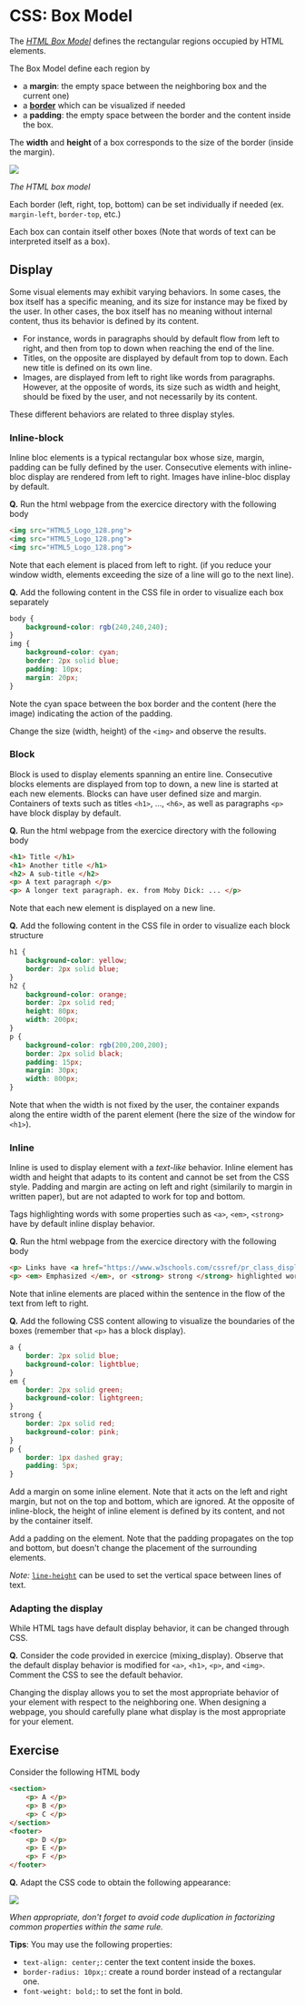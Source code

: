 # CSS: Box Model


The [_HTML Box Model_](https://developer.mozilla.org/en-US/docs/Learn/CSS/Introduction_to_CSS/Box_model) defines the rectangular regions occupied by HTML elements.

The Box Model define each region by 
* a __margin__: the empty space between the neighboring box and the current one) 
* a [__border__](https://www.w3schools.com/css/css_border.asp) which can be visualized if needed
* a __padding__: the empty space between the border and the content inside the box. 

The __width__ and __height__ of a box corresponds to the size of the border (inside the margin).

![](pics/bloc_model.png)

_The HTML box model_

Each border (left, right, top, bottom) can be set individually if needed (ex. `margin-left`, `border-top`, etc.)

Each box can contain itself other boxes (Note that words of text can be interpreted itself as a box).


## Display

Some visual elements may exhibit varying behaviors. In some cases, the box itself has a specific meaning, and its size for instance may be fixed by the user. In other cases, the box itself has no meaning without internal content, thus its behavior is defined by its content.

* For instance, words in paragraphs should by default flow from left to right, and then from top to down when reaching the end of the line.
* Titles, on the opposite are displayed by default from top to down. Each new title is defined on its own line.
* Images, are displayed from left to right like words from paragraphs. However, at the opposite of words, its size such as width and height, should be fixed by the user, and not necessarily by its content.

These different behaviors are related to three display styles.

### Inline-block

Inline bloc elements is a typical rectangular box whose size, margin, padding can be fully defined by the user. Consecutive elements with inline-bloc display are rendered from left to right.
Images have inline-bloc display by default.

__Q.__ Run the html webpage from the exercice directory with the following body

```html
<img src="HTML5_Logo_128.png">
<img src="HTML5_Logo_128.png">
<img src="HTML5_Logo_128.png">
```

Note that each element is placed from left to right. (if you reduce your window width, elements exceeding the size of a line will go to the next line).

__Q.__ Add the following content in the CSS file in order to visualize each box separately

```css
body {
	background-color: rgb(240,240,240);
}
img {
	background-color: cyan;
    border: 2px solid blue;
    padding: 10px;
    margin: 20px;
}
```

Note the cyan space between the box border and the content (here the image) indicating the action of the padding.

Change the size (width, height) of the `<img>` and observe the results.

### Block

Block is used to display elements spanning an entire line. Consecutive blocks elements are displayed from top to down, a new line is started at each new elements. Blocks can have user defined size and margin.
Containers of texts such as titles `<h1>`, ..., `<h6>`, as well as paragraphs `<p>` have block display by default.

__Q.__ Run the html webpage from the exercice directory with the following body

```html
<h1> Title </h1>
<h1> Another title </h1>
<h2> A sub-title </h2>
<p> A text paragraph </p>
<p> A longer text paragraph. ex. from Moby Dick: ... </p>
```

Note that each new element is displayed on a new line.

__Q.__ Add the following content in the CSS file in order to visualize each block structure

```css
h1 {
	background-color: yellow;
	border: 2px solid blue;
}
h2 {
	background-color: orange;
	border: 2px solid red;
	height: 80px;
	width: 200px;
}
p {
	background-color: rgb(200,200,200);
	border: 2px solid black;
	padding: 15px;
	margin: 30px;
	width: 800px;
}
```

Note that when the width is not fixed by the user, the container expands along the entire width of the parent element (here the size of the window for `<h1>`).




### Inline

Inline is used to display element with a _text-like_ behavior. Inline element has width and height that adapts to its content and cannot be set from the CSS style. Padding and margin are acting on left and right (similarily to margin in written paper), but are not adapted to work for top and bottom.

Tags highlighting words with some properties such as `<a>`, `<em>`, `<strong>` have by default inline display behavior.

__Q.__ Run the html webpage from the exercice directory with the following body

```html
<p> Links have <a href="https://www.w3schools.com/cssref/pr_class_display.asp"> inline display</a>.</p>  
<p> <em> Emphasized </em>, or <strong> strong </strong> highlighted words have also inline display. </p>
```

Note that inline elements are placed within the sentence in the flow of the text from left to right.

__Q.__ Add the following CSS content allowing to visualize the boundaries of the boxes (remember that `<p>` has a block display).

```css
a {
	border: 2px solid blue;
	background-color: lightblue;
}
em {
	border: 2px solid green;
	background-color: lightgreen;
}
strong {
	border: 2px solid red;
	background-color: pink;
}
p {
	border: 1px dashed gray;
	padding: 5px;
}
```

Add a margin on some inline element. Note that it acts on the left and right margin, but not on the top and bottom, which are ignored. At the opposite of inline-block, the height of inline element is defined by its content, and not by the container itself.

Add a padding on the element. Note that the padding propagates on the top and bottom, but doesn't change the placement of the surrounding elements.


_Note:_ [`line-height`](https://developer.mozilla.org/en-US/docs/Web/CSS/line-height) can be used to set the vertical space between lines of text.


### Adapting the display

While HTML tags have default display behavior, it can be changed through CSS.

__Q.__ Consider the code provided in exercice (mixing_display). Observe that the default display behavior is modified for `<a>`, `<h1>`, `<p>`, and `<img>`. Comment the CSS to see the default behavior.

Changing the display allows you to set the most appropriate behavior of your element with respect to the neighboring one. When designing a webpage, you should carefully plane what display is the most appropriate for your element.

## Exercise

Consider the following HTML body

```html
<section>
	<p> A </p>
	<p> B </p>
	<p> C </p>
</section>
<footer>
	<p> D </p>
	<p> E </p>
	<p> F </p>
</footer>
```

__Q.__ Adapt the CSS code to obtain the following appearance:

![](pics/exercice_block.png)

_When appropriate, don't forget to avoid code duplication in factorizing common properties within the same rule._

__Tips__: You may use the following properties:
* `text-align: center;`: center the text content inside the boxes.
* `border-radius: 10px;`: create a round border instead of a rectangular one.
* `font-weight: bold;`: to set the font in bold.
